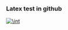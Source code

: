### Latex test in github


<a href="https://www.codecogs.com/eqnedit.php?latex=\int" target="_blank"><img src="https://latex.codecogs.com/gif.latex?\int" title="\int" /></a>
